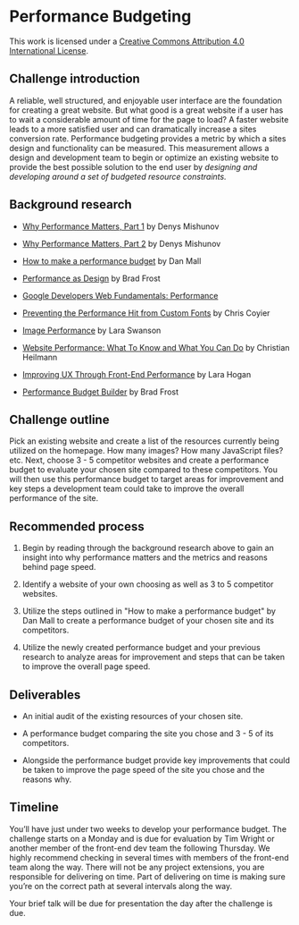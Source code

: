 # Performance Budgeting

This work is licensed under a [Creative Commons Attribution 4.0 International License](http://creativecommons.org/licenses/by/4.0/).

## Challenge introduction

A reliable, well structured, and enjoyable user interface are the foundation for creating a great website. But what good is a great website if a user has to wait a considerable amount of time for the page to load? A faster website leads to a more satisfied user and can dramatically increase a sites conversion rate.  Performance budgeting provides a metric by which a sites design and functionality can be measured. This measurement allows a design and development team to begin or optimize an existing website to provide the best possible solution to the end user by *designing and developing around a set of budgeted resource constraints.*

## Background research

* [Why Performance Matters, Part 1](http://www.smashingmagazine.com/2015/09/why-performance-matters-the-perception-of-time/) by Denys Mishunov

* [Why Performance Matters, Part 2](http://www.smashingmagazine.com/2015/11/why-performance-matters-part-2-perception-management/) by Denys Mishunov

* [How to make a performance budget](http://danielmall.com/articles/how-to-make-a-performance-budget/) by Dan Mall

* [Performance as Design](http://bradfrost.com/blog/post/performance-as-design/) by Brad Frost

* [Google Developers Web Fundamentals: Performance](https://developers.google.com/web/fundamentals/performance/?hl=en)

* [Preventing the Performance Hit from Custom Fonts](https://css-tricks.com/preventing-the-performance-hit-from-custom-fonts/) by Chris Coyier

* [Image Performance](http://radar.oreilly.com/2014/01/image-performance.html) by Lara Swanson

* [Website Performance: What To Know and What You Can Do](http://www.smashingmagazine.com/2010/01/page-performance-what-to-know-and-what-you-can-do/) by Christian Heilmann

* [Improving UX Through Front-End Performance](http://alistapart.com/article/improving-ux-through-front-end-performance) by Lara Hogan

* [Performance Budget Builder](http://bradfrost.com/blog/post/performance-budget-builder/) by Brad Frost

## Challenge outline

Pick an existing website and create a list of the resources currently being utilized on the homepage. How many images? How many JavaScript files? etc. Next, choose 3 - 5 competitor websites and create a performance budget to evaluate your chosen site compared to these competitors. You will then use this performance budget to target areas for improvement and key steps a development team could take to improve the overall performance of the site.

## Recommended process

1. Begin by reading through the background research above to gain an insight into why performance matters and the metrics and reasons behind page speed.

2. Identify a website of your own choosing as well as 3 to 5 competitor websites.

3. Utilize the steps outlined in "How to make a performance budget" by Dan Mall to create a performance budget of your chosen site and its competitors.

4. Utilize the newly created performance budget and your previous research to analyze areas for improvement and steps that can be taken to improve the overall page speed.

## Deliverables

* An initial audit of the existing resources of your chosen site.

*  A performance budget comparing the site you chose and 3 - 5 of its competitors.

* Alongside the performance budget provide key improvements that could be taken to improve the page speed of the site you chose and the reasons why.

## Timeline

You’ll have just under two weeks to develop your performance budget. The challenge starts on a Monday and is due for evaluation by Tim Wright or another member of the front-end dev team the following Thursday. We highly recommend checking in several times with members of the front-end team along the way. There will not be any project extensions, you are responsible for delivering on time. Part of delivering on time is making sure you’re on the correct path at several intervals along the way.

Your brief talk will be due for presentation the day after the challenge is due.

